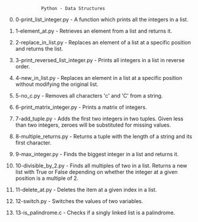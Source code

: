 			     Python - Data Structures
0. 0-print_list_integer.py - A function which prints all the integers in a list.

1. 1-element_at.py - Retrieves an element from a list and returns it.

2. 2-replace_in_list.py - Replaces an element of a list at a specific position and returns the list.

3. 3-print_reversed_list_integer.py - Prints all integers in a list in reverse order.

4. 4-new_in_list.py - Replaces an element in a list at a specific position without modifying the original list.

5. 5-no_c.py - Removes all characters 'c' and 'C' from a string.

6. 6-print_matrix_integer.py - Prints a matrix of integers.

7. 7-add_tuple.py - Adds the first two integers in two tuples. Given less than two integers, zeroes will be substituted for missing values.

8. 8-multiple_returns.py - Returns a tuple with the length of a string and its first character.

9. 9-max_integer.py - Finds the biggest integer in a list and returns it.

10. 10-divisible_by_2.py - Finds all multiples of two in a list. Returns a new list with True or False depending on whether the integer at a given position is a multiple of 2.

11. 11-delete_at.py - Deletes the item at a given index in a list.

12. 12-switch.py - Switches the values of two variables.

13. 13-is_palindrome.c - Checks if a singly linked list is a palindrome.
